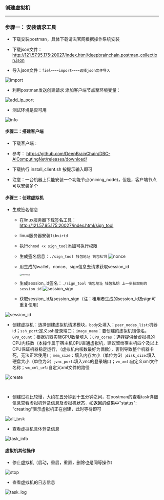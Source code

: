 ### 创建虚拟机

----

### 步骤一： 安装请求工具

* 下载安装postman，具体下载请去官网根据操作系统安装

* 下载json文件：http://121.57.95.175:20027/index.html/deepbrainchain.postman_collection.json

* 导入json文件：`fiel`----`import`----`选择json文件导入` 


![import](./import.png)




* 利用postman发送创建请求
  添加客户端节点至环境变量：


![add_ip_port](./add_ip_port.png)




  * 测试环境是否可用

    


![info](./info.png)








#### 步骤二：搭建客户端

* 下载客户端：
* 参考： https://github.com/DeepBrainChain/DBC-AIComputingNet/releases/download/
* 下载执行 install_client.sh 按提示输入即可


* 注意：一台机器上只能安装一个功能节点(mining_node)，但是，客户端节点可以安装多个

  

#### 步骤三：创建虚拟机

* 生成签名信息
  * 在linux服务器下载签名工具：http://121.57.95.175:20027/index.html/sign_tool
  
  * linux服务器安装`libvirtd`
  
  * 执行`chmod +x sign_tool`添加可执行权限
  
  * 生成签名信息：`./sign_tool 钱包地址 钱包私钥`
    ![nonce](nonce.png)
  
    
  
  * 用生成的wallet、nonce、sign信息去请求获取session_id
  
    <img src="session_id.png" alt="session_id" style="zoom:40%;" />
  
    
  
  * 生成session_id签名：`./sign_tool 钱包地址 钱包私钥 上一步获取到的session_id`
    ![session_sign](session_sign.png)
  
  


  * 获取session_id及session_sign（注：租用者生成的session_id及sign可重复使用）

![session_id](./session_id.png)








  * 创建虚拟机：选择创建虚拟机请求模块，`body`处填入：`peer_nodes_list`:机器id；`ssh_port`:定义ssh登录端口；`image_name`：要创建的虚拟机镜像名，`GPU_count`：根据机器实际GPU数量填入；`CPU_cores`：选择提供给虚拟机的CPU内核数（本操作属于宿主机CPU直通虚拟机，建议留给宿主机四个及以上CPU保证机器稳定运行，（虚拟机内核数最好为偶数），否则导致整个机器卡死，无法正常使用）；`mem_size`：填入内存大小（单位为G）;`disk_size`:填入硬盘大小（单位为G）;`vnc_port`:填入vnc的登录端口；`vm_xml`:自定义xml文件名称；`vm_xml_url`:自定义xml文件的路径

![create](./create.png)

​    



  * 创建过程比较慢，大约在五分钟到十五分钟之间，在postman的查看task详细信息查看虚拟机登录信息及虚拟机状态，如返回的结果中"status": "creating"表示虚拟机正在创建，此时等待即可

![all_task](all_task.png)

  * 查看虚拟机具体登录信息

![task_info](task_info.png)

#### 虚拟机其他操作

* 停止虚拟机（启动，重启，重置，删除也是同等操作）

![stop](stop.png)

* 查看虚拟机的日志信息

![task_log](task_log.png)
